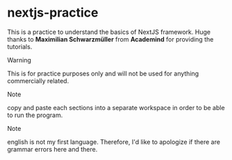 # nextjs-practice

This is a practice to understand the basics of NextJS framework. Huge thanks to **Maximilian Schwarzmüller** from **Academind** for providing the tutorials.

> [!WARNING]
> This is for practice purposes only and will not be used for anything commercially related.

> [!NOTE]
> copy and paste each sections into a separate workspace in order to be able to run the program.

> [!NOTE]
> english is not my first language. Therefore, I'd like to apologize if there are grammar errors here and there.
